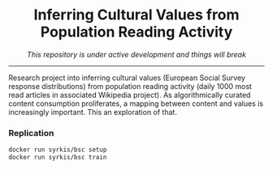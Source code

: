 <div align="center">
    <h1>
        Inferring Cultural Values from Population Reading Activity
    </h1>
    <i>
        This repository is under active development and things will break
    </i>
</div>

--------------------------------------------------------------------

Research project into inferring cultural values (European Social Survey response distributions) from population reading activity (daily 1000 most read articles in associated Wikipedia project).
As algorithmically curated content consumption proliferates, a mapping between content and values is increasingly important.
This an exploration of that.

### Replication
```bash
docker run syrkis/bsc setup
docker run syrkis/bsc train
```
